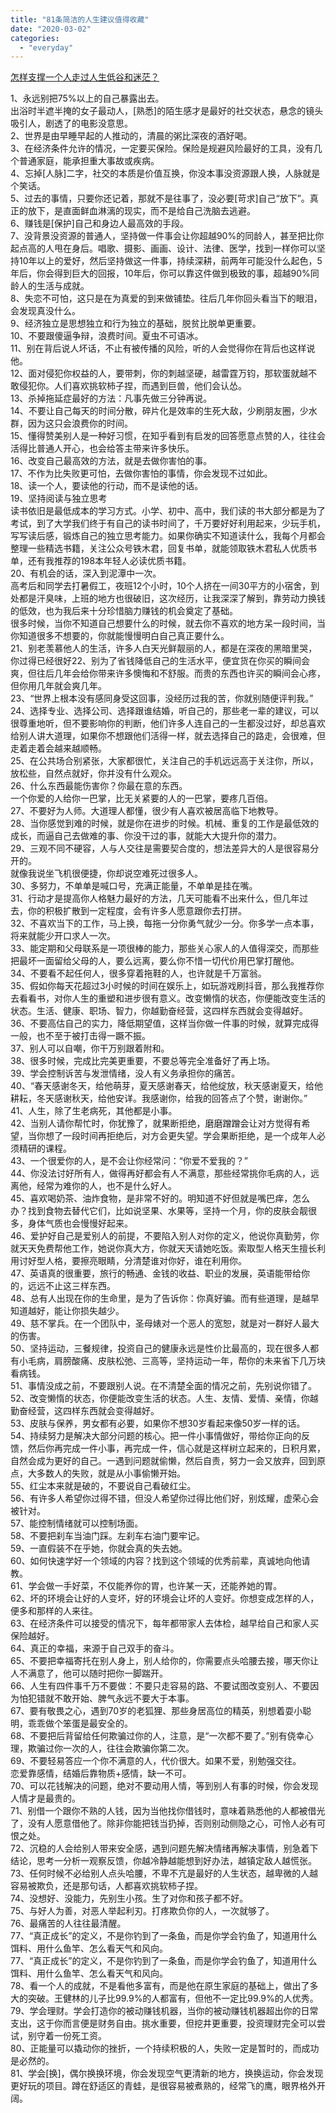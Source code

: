 ```yaml
---
title: "81条简洁的人生建议值得收藏"
date: "2020-03-02"
categories: 
  - "everyday"
---
```


[怎样支撑一个人走过人生低谷和迷茫？](https://fendou.la/how-get-strong.html)

1、永远别把75%以上的自己暴露出去。  
出浴时半遮半掩的女子最动人，\[熟悉\]的陌生感才是最好的社交状态，悬念的镜头吸引人，剧透了的电影没意思。  
2、世界是由早睡早起的人推动的，清晨的粥比深夜的酒好喝。  
3、在经济条件允许的情况，一定要买保险。保险是规避风险最好的工具，没有几个普通家庭，能承担重大事故或疾病。  
4、忘掉\[人脉\]二字，社交的本质是价值互换，你没本事没资源跟人换，人脉就是个笑话。  
5、过去的事情，只要你还记着，那就不是往事了，没必要\[苛求\]自己“放下”。真正的放下，是直面鲜血淋漓的现实，而不是给自己洗脑去逃避。  
6、赚钱是\[保护\]自己和身边人最高效的手段。  
7、没背景没资源的普通人，坚持做一件事会让你超越90%的同龄人，甚至把比你起点高的人甩在身后。唱歌、摄影、画画、设计、法律、医学，找到一样你可以坚持10年以上的爱好，然后坚持做这一件事，持续深耕，前两年可能没什么起色，5年后，你会得到巨大的回报，10年后，你可以靠这件做到极致的事，超越90%同龄人的生活与成就。  
8、失恋不可怕，这只是在为真爱的到来做铺垫。往后几年你回头看当下的眼泪，会发现真没什么。  
9、经济独立是思想独立和行为独立的基础，脱贫比脱单更重要。  
10、不要跟傻逼争辩，浪费时间。夏虫不可语冰。  
11、别在背后说人坏话，不止有被传播的风险，听的人会觉得你在背后也这样说他。  
12、面对侵犯你权益的人，要带刺，你的刺越坚硬，越雷霆万钧，那软蛋就越不敢侵犯你。人们喜欢挑软柿子捏，而遇到巨兽，他们会认怂。  
13、杀掉拖延症最好的方法：凡事先做三分钟再说。  
14、不要让自己每天的时间分散，碎片化是效率的生死大敌，少刷朋友圈，少水群，因为这只会浪费你的时间。  
15、懂得赞美别人是一种好习惯，在知乎看到有启发的回答愿意点赞的人，往往会活得比普通人开心，也会给答主带来许多快乐。  
16、改变自己最高效的方法，就是去做你害怕的事。  
17、不作为比失败更可怕，去做你害怕的事情，你会发现不过如此。  
18、读一个人，要读他的行动，而不是读他的话。  
19、坚持阅读与独立思考  
读书依旧是最低成本的学习方式。小学、初中、高中，我们读的书大部分都是为了考试，到了大学我们终于有自己的读书时间了，千万要好好利用起来，少玩手机，写写读后感，锻炼自己的独立思考能力。如果你确实不知道读什么，我每个月都会整理一些精选书籍，关注公众号铁木君，回复书单，就能领取铁木君私人优质书单，还有我推荐的198本年轻人必读优质书籍。  
20、有机会的话，深入到泥潭中一次。  
高考后和同学去打暑假工，夜班12个小时，10个人挤在一间30平方的小宿舍，到处都是汗臭味，上班的地方也很破旧，这次经历，让我深深了解到，靠劳动力换钱的低效，也为我后来十分珍惜脑力赚钱的机会奠定了基础。  
很多时候，当你不知道自己想要什么的时候，就去你不喜欢的地方呆一段时间，当你知道很多不想要的，你就能慢慢明白自己真正要什么。  
21、别老羡慕他人的生活，许多人白天光鲜靓丽的人，都是在深夜的黑暗里哭，你过得已经很好22、别为了省钱降低自己的生活水平，便宜货在你买的瞬间会爽，但往后几年会给你带来许多懊悔和不舒服。而贵的东西也许买的瞬间会心疼，但你用几年就会爽几年。  
23、“世界上根本没有感同身受这回事，没经历过我的苦，你就别随便评判我。”  
24、选择专业、选择公司、选择跟谁结婚，听自己的，那些老一辈的建议，可以很尊重地听，但不要影响你的判断，他们许多人连自己的一生都没过好，却总喜欢给别人讲大道理，如果你不想跟他们活得一样，就去选择自己的路走，会很难，但走着走着会越来越顺畅。  
25、在公共场合别紧张，大家都很忙，关注自己的手机远远高于关注你，所以，放松些，自然点就好，你并没有什么观众。  
26、什么东西最能伤害你？你最在意的东西。  
一个你爱的人给你一巴掌，比无关紧要的人的一巴掌，要疼几百倍。  
27、不要好为人师。大道理人都懂，很少有人喜欢被居高临下地教导。  
28、当你感觉到难的时候，就是你在进步的时候。机械、重复的工作是最低效的成长，而逼自己去做难的事、你没干过的事，就能大大提升你的潜力。  
29、三观不同不硬容，人与人交往是需要契合度的，想法差异大的人是很容易分开的。  
就像我说坐飞机很便捷，你却说空难死过很多人。  
30、多努力，不单单是喊口号，充满正能量，不单单是挂在嘴。  
31、行动才是提高你人格魅力最好的方法，几天可能看不出来什么，但几年过去，你的积极扩散到一定程度，会有许多人愿意跟你去打拼。  
32、不喜欢当下的工作，马上换，每拖一分你勇气就少一分。你多学一点本事，将来就能少开口求人一次。  
33、能定期和父母联系是一项很棒的能力，那些关心家人的人值得深交，而那些把最坏一面留给父母的人，要么远离，要么你不惜一切代价用巴掌打醒他。  
34、不要看不起任何人，很多穿着拖鞋的人，也许就是千万富翁。  
35、假如你每天花超过3小时候的时间在娱乐上，如玩游戏刷抖音，那么我推荐你去看看书，对你人生的重塑和进步很有意义。改变懒惰的状态，你便能改变生活的状态。生活、健康、职场、智力，你越勤奋经营，这四样东西就会变得越好。  
36、不要高估自己的实力，降低期望值，这样当你做一件事的时候，就算完成得一般，也不至于被打击得一蹶不振。  
37、别人可以自嘲，你干万别跟着附和。  
38、很多时候，完成比完美更重要，不要总等完全准备好了再上场。  
39、学会控制诉苦与发泄情绪，没人有义务承担你的痛苦。  
40、“春天感谢冬天，给他萌芽，夏天感谢春天，给他绽放，秋天感谢夏天，给他耕耘，冬天感谢秋天，给他安详。我感谢你，给我的回答点了个赞，谢谢你。”  
41、人生，除了生老病死，其他都是小事。  
42、当别人请你帮忙时，你犹豫了，就果断拒绝，磨磨蹭蹭会让对方觉得有希望，当你想了一段时间再拒绝后，对方会更失望。学会果断拒绝，是一个成年人必须精研的课程。  
43、一个很爱你的人，是不会让你经常问：“你爱不爱我的？”  
44、你没法讨好所有人，做得再好都会有人不满意，那些经常挑你毛病的人，远离他，经常为难你的人，也不是什么好人。  
45、喜欢喝奶茶、油炸食物，是非常不好的。明知道不好但就是嘴巴痒，怎么办？找到食物去替代它们，比如说坚果、水果等，坚持一个月，你的皮肤会靓很多，身体气质也会慢慢好起来。  
46、爱护好自己是爱别人的前提，不要陷入别人对你的定义，他说你真勤劳，你就天天免费帮他工作，她说你真大方，你就天天请她吃饭。索取型人格天生擅长利用讨好型人格，要擦亮眼睛，分清楚谁对你好，谁在利用你。  
47、英语真的很重要，旅行的畅通、金钱的收益、职业的发展，英语能带给你的，远远不止这三样东西。  
48、总有人出现在你的生命里，是为了告诉你：你真好骗。而有些道理，是越早知道越好，能让你损失越少。  
49、慈不掌兵。在一个团队中，圣母婊对一个恶人的宽恕，就是对一群好人最大的伤害。  
50、坚持运动，三餐规律，投资自己的健康永远是性价比最高的，现在很多人都有小毛病，肩膀酸痛、皮肤松弛、三高等，坚持运动一年，帮你的未来省下几万块看病钱。  
51、事情没成之前，不要跟别人说。在不清楚全面的情况之前，先别说你错了。  
52、改变懒惰的状态，你便能改变生活的状态。人生、友情、爱情、亲情，你越勤奋经营，这四样东西就会变得越好。  
53、皮肤与保养，男女都有必要，如果你不想30岁看起来像50岁一样的话。  
54、持续努力是解决大部分问题的核心。把一件小事情做好，带给你正向的反馈，然后你再完成一件小事，再完成一件，信心就是这样树立起来的，日积月累，自然会成为更好的自己。一遇到问题就偷懒，然后自责，努力一会又放弃，回到原点，大多数人的失败，就是从小事偷懒开始。  
55、红尘本来就是破的，不要说自己看破红尘。  
56、有许多人希望你过得不错，但没人希望你过得比他们好，别炫耀，虚荣心会被针对。  
57、能控制情绪就可以控制场面。  
58、不要把刹车当油门踩。左刹车右油门要牢记。  
59、一直假装不在乎她，你就会真的失去她。  
60、如何快速学好一个领域的内容？找到这个领域的优秀前辈，真诚地向他请教。  
61、学会做一手好菜，不仅能养你的胃，也许某一天，还能养她的胃。  
62、坏的环境会让好的人变坏，好的环境会让坏的人变好。你想变成怎样的人，便多和那样的人来往。  
63、在经济条件可以接受的情况下，每年都带家人去体检，越早给自己和家人买保险越好。  
64、真正的幸福，来源于自己双手的奋斗。  
65、不要把幸福寄托在别人身上，别人给你的，你需要点头哈腰去接，哪天你让人不满意了，他可以随时把你一脚踹开。  
66、人生有四件事千万不要做：不要只走容易的路、不要试图改变别人、不要因为怕犯错就不敢开始、脾气永远不要大于本事。  
67、要有敬畏之心，遇到70岁的老狐狸、那些身居高位的精英，别想着耍小聪明，乖乖做个笨蛋是最安全的。  
68、不要把后背留给任何欺骗过你的人，注意，是“一次都不要了。”别有侥幸心理，欺骗过你一次的人，往往会欺骗你第二次。  
69、不要轻易答应一个你不满意的人，代价很大。如果不爱，别勉强交往。  
恋爱靠感情，结婚后靠物质+感情，缺一不可。  
70、可以花钱解决的问题，绝对不要动用人情，等到别人有事的时候，你会发现人情才是最贵的。  
71、别借一个跟你不熟的人钱，因为当他找你借钱时，意味着熟悉他的人都被借光了，没有人愿意借他了。除非你能把钱当扔掉，否则别动侧隐之心，可怜人必有可恨之处。  
72、沉稳的人会给别人带来安全感，遇到问题先解决情绪再解决事情，别急着下结论，思考一分析一观察反馈，你越冷静越能想到好办法，越镇定敌人越慌张。  
73、任何时候不必给别人点头哈腰，不卑不亢是最好的人生状态，越卑微的人越容易被欺负，还是那句话，人都喜欢挑软柿子捏。  
74、没想好、没能力，先别生小孩。生了对你和孩子都不好。  
75、与好人为善，对恶人举起利刃。打疼欺负你的人，一次就够了。  
76、最痛苦的人往往最清醒。  
77、“真正成长”的定义，不是你钓到了一条鱼，而是你学会钓鱼了，知道用什么饵料、用什么鱼竿、怎么看天气和风向。  
77、“真正成长”的定义，不是你钓到了一条鱼，而是你学会钓鱼了，知道用什么饵料、用什么鱼竿、怎么看天气和风向。  
78、看一个人的成就，不是看他多富有，而是他在原生家庭的基础上，做出了多大的突破。王健林的儿子比99.9%的人都富有，但他不一定比99.9%的人优秀。  
79、学会理财。学会打造你的被动赚钱机器，当你的被动赚钱机器超出你的日常支出，这于你而言便是财务自由。挑水重要，但挖井更重要，投资理财完全可以尝试，别守着一份死工资。  
80、正能量可以撬动你的挫折，一个持续积极的人，失败一定是暂时的，而成功是必然的。  
81、学会\[换\]，偶尔换换环境，你会发现空气更清新的地方，换换运动，你会发现更好玩的项目。蹲在舒适区的青蛙，是很容易被煮熟的，经常飞的鹰，眼界格外开阔。
